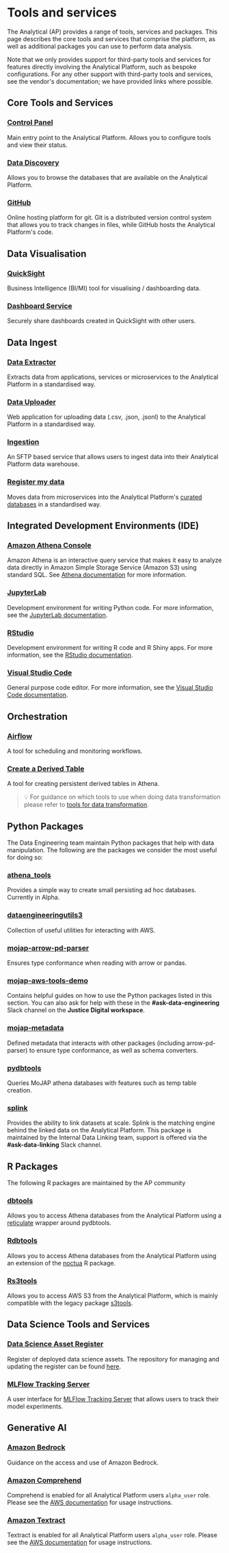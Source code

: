 # Tools and services

The Analytical (AP) provides a range of tools, services and packages. This page describes the core tools and services that comprise the platform, as well as additional packages you can use to perform data analysis.

Note that we only provides support for third-party tools and services for features directly involving the Analytical Platform, such as bespoke configurations. For any other support with third-party tools and services, see the vendor's documentation; we have provided links where possible.

## Core Tools and Services

### [Control Panel](control-panel.html)
Main entry point to the Analytical Platform. Allows you to configure tools and view their status.

### [Data Discovery](../data/curated-databases/data-documentation)
Allows you to browse the databases that are available on the Analytical Platform.

### [GitHub](https://github.com/)
Online hosting platform for git. Git is a distributed version control system that allows you to track changes in files, while GitHub hosts the Analytical Platform's code.

## Data Visualisation
### [QuickSight](quicksight)
Business Intelligence (BI/MI) tool for visualising / dashboarding data.

### [Dashboard Service](dashboard-service)
Securely share dashboards created in QuickSight with other users.

## Data Ingest

### [Data Extractor](https://github.com/ministryofjustice/data-engineering-data-extractor)
Extracts data from applications, services or microservices to the Analytical Platform in a standardised way.

### [Data Uploader](data-uploader)
Web application for uploading data (.csv, .json, .jsonl) to the Analytical Platform in a standardised way.

### [Ingestion](ingestion)
An SFTP based service that allows users to ingest data into their Analytical Platform data warehouse.

### [Register my data](https://github.com/ministryofjustice/register-my-data)
Moves data from microservices into the Analytical Platform's [curated databases](../data/curated-databases) in a standardised way.

## Integrated Development Environments (IDE)

### [Amazon Athena Console](/data/curated-databases/amazon-athena/#amazon-athena)
Amazon Athena is an interactive query service that makes it easy to analyze data directly in Amazon Simple Storage Service (Amazon S3) using standard SQL. See  [Athena documentation](https://user-guidance.analytical-platform.service.justice.gov.uk/data/curated-databases/amazon-athena/#amazon-athena) for more information.

### [JupyterLab](jupyterlab)
Development environment for writing Python code. For more information, see the [JupyterLab documentation](https://jupyterlab.readthedocs.io/en/latest/).

### [RStudio](rstudio)
Development environment for writing R code and R Shiny apps. For more information, see the [RStudio documentation](https://docs.posit.co/ide/user/).

### [Visual Studio Code](visual-studio-code)
General purpose code editor. For more information, see the [Visual Studio Code documentation](https://code.visualstudio.com/docs).

## Orchestration

### [Airflow](/services/airflow/)
A tool for scheduling and monitoring workflows.

### [Create a Derived Table](create-a-derived-table)
A tool for creating persistent derived tables in Athena.

> 💡 For guidance on which tools to use when doing data transformation please refer to [tools for data transformation](tools-for-data-transformation).

## Python Packages

The Data Engineering team maintain Python packages that help with data manipulation. The following are the packages we consider the most useful for doing so:

### [athena_tools](https://github.com/moj-analytical-services/athena_tools)
Provides a simple way to create small persisting ad hoc databases. Currently in Alpha.

### [dataengineeringutils3](https://github.com/moj-analytical-services/dataengineeringutils3)
Collection of useful utilities for interacting with AWS.

### [mojap-arrow-pd-parser](https://github.com/moj-analytical-services/mojap-arrow-pd-parser)
Ensures type conformance when reading with arrow or pandas.

### [mojap-aws-tools-demo](https://github.com/moj-analytical-services/mojap-aws-tools-demo)
Contains helpful guides on how to use the Python packages listed in this section. You can also ask for help with these in the **#ask-data-engineering** Slack channel on the **Justice Digital workspace**.

### [mojap-metadata](https://github.com/moj-analytical-services/mojap-metadata)
Defined metadata that interacts with other packages (including arrow-pd-parser) to ensure type conformance, as well as schema converters.

### [pydbtools](https://github.com/moj-analytical-services/pydbtools)
Queries MoJAP athena databases with features such as temp table creation.

### [splink](https://github.com/moj-analytical-services/splink)
Provides the ability to link datasets at scale. Splink is the matching engine behind the linked data on the Analytical Platform. This package is maintained by the Internal Data Linking team, support is offered via the **#ask-data-linking** Slack channel.

## R Packages

The following R packages are maintained by the AP community

### [dbtools](https://github.com/moj-analytical-services/dbtools)
Allows you to access Athena databases from the Analytical Platform using a [reticulate](https://rstudio.github.io/reticulate/articles/package.html) wrapper around pydbtools.

### [Rdbtools](https://github.com/moj-analytical-services/Rdbtools)
Allows you to access Athena databases from the Analytical Platform using an extension of the [noctua](https://github.com/DyfanJones/noctua) R package.

### [Rs3tools](https://github.com/moj-analytical-services/Rs3tools)
Allows you to access AWS S3 from the Analytical Platform, which is mainly compatible with the legacy package [s3tools](https://github.com/moj-analytical-services/s3tools).

## Data Science Tools and Services

### [Data Science Asset Register](https://data-science-asset-register-dev.apps.live.cloud-platform.service.justice.gov.uk/)
Register of deployed data science assets. The repository for managing and updating the register can be found [here](https://github.com/moj-analytical-services/data-science-assets).

### [MLFlow Tracking Server](mlflow-tracking-server)
A user interface for [MLFlow Tracking Server](https://mlflow.org/docs/latest/tracking/server.html) that allows users to track their model experiments.

## Generative AI
### [Amazon Bedrock](bedrock)
Guidance on the access and use of Amazon Bedrock.

### [Amazon Comprehend](https://docs.aws.amazon.com/comprehend/latest/dg/what-is.html)
Comprehend is enabled for all Analytical Platform users `alpha_user` role. Please see the [AWS documentation](https://docs.aws.amazon.com/comprehend/latest/dg/what-is.html) for usage instructions.

### [Amazon Textract](https://docs.aws.amazon.com/textract/latest/dg/what-is.html)
Textract is enabled for all Analytical Platform users `alpha_user` role. Please see the [AWS documentation](https://docs.aws.amazon.com/comprehend/latest/dg/what-is.html) for usage instructions.
